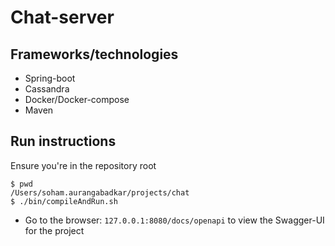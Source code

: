 # Chat-server

## Frameworks/technologies
* Spring-boot
* Cassandra
* Docker/Docker-compose
* Maven


## Run instructions

Ensure you're in the repository root
```
$ pwd
/Users/soham.aurangabadkar/projects/chat
$ ./bin/compileAndRun.sh
```

* Go to the browser: `127.0.0.1:8080/docs/openapi` to view the Swagger-UI for the project